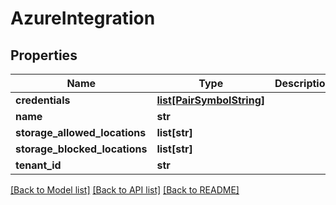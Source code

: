 # AzureIntegration

## Properties
Name | Type | Description | Notes
------------ | ------------- | ------------- | -------------
**credentials** | [**list[PairSymbolString]**](PairSymbolString.md) |  | [optional] 
**name** | **str** |  | [optional] 
**storage_allowed_locations** | **list[str]** |  | [optional] 
**storage_blocked_locations** | **list[str]** |  | [optional] 
**tenant_id** | **str** |  | [optional] 

[[Back to Model list]](../README.md#documentation-for-models) [[Back to API list]](../README.md#documentation-for-api-endpoints) [[Back to README]](../README.md)


